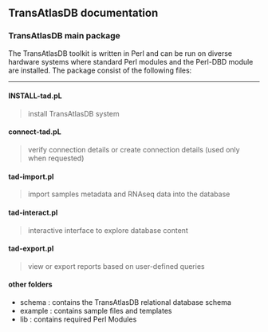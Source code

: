 ## TransAtlasDB documentation

### TransAtlasDB main package

The TransAtlasDB toolkit is written in Perl and can be run on diverse hardware systems where standard Perl modules and the Perl-DBD module are installed. The package consist of the following files:

* * *


#### [](#header-4)INSTALL-tad.pL

> install TransAtlasDB system

#### [](#header-4)connect-tad.pL

> verify connection details or create connection details (used only when requested)

#### [](#header-4)tad-import.pl

> import samples metadata and RNAseq data into the database

#### [](#header-4)tad-interact.pl

> interactive interface to explore database content

#### [](#header-4)tad-export.pl

> view or export reports based on user-defined queries

#### [](#header-4)other folders
* schema	:	contains the TransAtlasDB relational database schema
* example	:	contains sample files and templates
* lib	:	contains required Perl Modules
